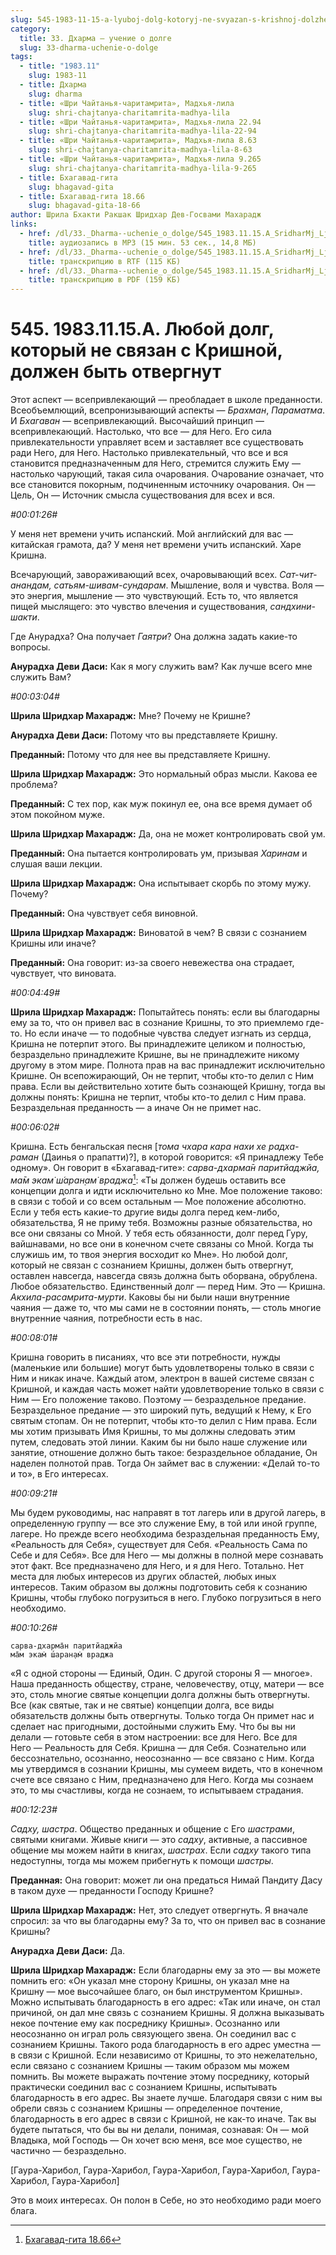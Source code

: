 ```yaml
---
slug: 545-1983-11-15-a-lyuboj-dolg-kotoryj-ne-svyazan-s-krishnoj-dolzhen-byt-otvergnut
category:
  title: 33. Дхарма — учение о долге
  slug: 33-dharma-uchenie-o-dolge
tags:
  - title: "1983.11"
    slug: 1983-11
  - title: Дхарма
    slug: dharma
  - title: «Шри Чайтанья-чаритамрита», Мадхья-лила
    slug: shri-chajtanya-charitamrita-madhya-lila
  - title: «Шри Чайтанья-чаритамрита», Мадхья-лила 22.94
    slug: shri-chajtanya-charitamrita-madhya-lila-22-94
  - title: «Шри Чайтанья-чаритамрита», Мадхья-лила 8.63
    slug: shri-chajtanya-charitamrita-madhya-lila-8-63
  - title: «Шри Чайтанья-чаритамрита», Мадхья-лила 9.265
    slug: shri-chajtanya-charitamrita-madhya-lila-9-265
  - title: Бхагавад-гита
    slug: bhagavad-gita
  - title: Бхагавад-гита 18.66
    slug: bhagavad-gita-18-66
author: Шрила Бхакти Ракшак Шридхар Дев-Госвами Махарадж
links:
  - href: /dl/33._Dharma--uchenie_o_dolge/545_1983.11.15.A_SridharMj_Ljuboj_dolg_kotoryj_ne_svjazan_s_Krishnoj_dolzhen_byt_otvergnut.mp3
    title: аудиозапись в MP3 (15 мин. 53 сек., 14,8 МБ)
  - href: /dl/33._Dharma--uchenie_o_dolge/545_1983.11.15.A_SridharMj_Ljuboj_dolg_kotoryj_ne_svjazan_s_Krishnoj_dolzhen_byt_otvergnut.rtf
    title: транскрипцию в RTF (115 КБ)
  - href: /dl/33._Dharma--uchenie_o_dolge/545_1983.11.15.A_SridharMj_Ljuboj_dolg_kotoryj_ne_svjazan_s_Krishnoj_dolzhen_byt_otvergnut.pdf
    title: транскрипцию в PDF (159 КБ)
---
```


# 545. 1983.11.15.A. Любой долг, который не связан с Кришной, должен быть отвергнут

Этот аспект — всепривлекающий — преобладает в школе преданности. Всеобъемлющий, всепронизывающий аспекты — *Брахман*, *Параматма*. И *Бхагаван* — всепривлекающий. Высочайший принцип — всепривлекающий. Настолько, что все — для Него. Его сила привлекательности управляет всем и заставляет все существовать ради Него, для Него. Настолько привлекательный, что все и вся становится предназначенным для Него, стремится служить Ему — настолько чарующий, такая сила очарования. Очарование означает, что все становится покорным, подчиненным источнику очарования. Он — Цель, Он — Источник смысла существования для всех и вся.

*#00:01:26#*

У меня нет времени учить испанский. Мой английский для вас — китайская грамота, да? У меня нет времени учить испанский. Харе Кришна.

Всечарующий, завораживающий всех, очаровывающий всех. *Сат-чит-анандам, сатьям-шивам-сундарам*. Мышление, воля и чувства. Воля — это энергия, мышление — это чувствующий. Есть то, что является пищей мыслящего: это чувство влечения и существования, *сандхини-шакти*.

Где Анурадха? Она получает *Гаятри*? Она должна задать какие-то вопросы.

**Анурадха Деви Даси:** Как я могу служить вам? Как лучше всего мне служить Вам?

*#00:03:04#*

**Шрила Шридхар Махарадж:** Мне? Почему не Кришне?

**Анурадха Деви Даси:** Потому что вы представляете Кришну.

**Преданный:** Потому что для нее вы представляете Кришну.

**Шрила Шридхар Махарадж:** Это нормальный образ мысли. Какова ее проблема?

**Преданный:** С тех пор, как муж покинул ее, она все время думает об этом покойном муже.

**Шрила Шридхар Махарадж:** Да, она не может контролировать свой ум.

**Преданный:** Она пытается контролировать ум, призывая *Харинам* и слушая ваши лекции.

**Шрила Шридхар Махарадж:** Она испытывает скорбь по этому мужу. Почему?

**Преданный:** Она чувствует себя виновной.

**Шрила Шридхар Махарадж:** Виноватой в чем? В связи с сознанием Кришны или иначе?

**Преданный:** Она говорит: из-за своего невежества она страдает, чувствует, что виновата.

*#00:04:49#*

**Шрила Шридхар Махарадж:** Попытайтесь понять: если вы благодарны ему за то, что он привел вас в сознание Кришны, то это приемлемо где-то. Но если иначе — то подобные чувства следует изгнать из сердца, Кришна не потерпит этого. Вы принадлежите целиком и полностью, безраздельно принадлежите Кришне, вы не принадлежите никому другому в этом мире. Полнота прав на вас принадлежит исключительно Кришне. Он всепожирающий, Он не терпит, чтобы кто-то делил с Ним права. Если вы действительно хотите быть сознающей Кришну, тогда вы должны понять: Кришна не терпит, чтобы кто-то делил с Ним права. Безраздельная преданность — а иначе Он не примет нас.

*#00:06:02#*

Кришна. Есть бенгальская песня [*тома чхара кара нахи хе радха-раман* (Даинья о прапатти)?], в которой говорится: «Я принадлежу Тебе одному». Он говорит в «Бхагавад-гите»: *сарва-дхарма̄н паритйаджйа, ма̄м экам̇ ш́аран̣ам̇ враджа*[^_ftn1]: «Ты должен будешь оставить все концепции долга и идти исключительно ко Мне. Мое положение таково: в связи с тобой и со всем остальным — Мое положение абсолютно. Если у тебя есть какие-то другие виды долга перед кем-либо, обязательства, Я не приму тебя. Возможны разные обязательства, но все они связаны со Мной. У тебя есть обязанности, долг перед Гуру, вайшнавами, но все они в конечном счете связаны со Мной. Когда ты служишь им, то твоя энергия восходит ко Мне». Но любой долг, который не связан с сознанием Кришны, должен быть отвергнут, оставлен навсегда, навсегда связь должна быть оборвана, обрублена. Любое обязательство. Единственный долг — перед Ним. Это — Кришна. *Акхила-расамрита-мурти*. Каковы бы ни были наши внутренние чаяния — даже то, что мы сами не в состоянии понять, — столь многие внутренние чаяния, потребности есть в нас.

*#00:08:01#*

Кришна говорить в писаниях, что все эти потребности, нужды (маленькие или большие) могут быть удовлетворены только в связи с Ним и никак иначе. Каждый атом, электрон в вашей системе связан с Кришной, и каждая часть может найти удовлетворение только в связи с Ним — Его положение таково. Поэтому — безраздельное предание. Безраздельное предание — это широкий путь, ведущий к Нему, к Его святым стопам. Он не потерпит, чтобы кто-то делил с Ним права. Если мы хотим призывать Имя Кришны, то мы должны следовать этим путем, следовать этой линии. Каким бы ни было наше служение или занятие, отношение должно быть такое: безраздельное обладание, Он наделен полнотой прав. Тогда Он займет вас в служении: «Делай то-то и то», в Его интересах.

*#00:09:21#*

Мы будем руководимы, нас направят в тот лагерь или в другой лагерь, в определенную группу — все это служение Ему, в той или иной группе, лагере. Но прежде всего необходима безраздельная преданность Ему, «Реальность для Себя», существует для Себя. «Реальность Сама по Себе и для Себя». Все для Него — мы должны в полной мере сознавать этот факт. Все предназначено для Него, и я для Него. Тотально. Нет места для любых интересов из других областей, любых иных интересов. Таким образом вы должны подготовить себя к сознанию Кришны, чтобы глубоко погрузиться в него. Глубоко погрузиться в него необходимо.

*#00:10:26#*

    сарва-дхарма̄н паритйаджйа
    ма̄м экам̇ ш́аран̣ам̇ враджа

«Я с одной стороны — Единый, Один. С другой стороны Я — многое». Наша преданность обществу, стране, человечеству, отцу, матери — все это, столь многие святые концепции долга должны быть отвергнуты. Все (как святые, так и не святые) концепции долга, все виды обязательств должны быть отвергнуты. Только тогда Он примет нас и сделает нас пригодными, достойными служить Ему. Что бы вы ни делали — готовьте себя в этом настроении: все для Него. Все для Него — Реальность для Себя. Кришна — для Себя. Сознательно или бессознательно, осознанно, неосознанно — все связано с Ним. Когда мы утвердимся в сознании Кришны, мы сумеем видеть, что в конечном счете все связано с Ним, предназначено для Него. Когда мы сознаем это, то мы счастливы, когда не сознаем, то испытываем страдания.

*#00:12:23#*

*Садху, шастра*. Общество преданных и общение с Его *шастрами*, святыми книгами. Живые книги — это *садху*, активные, а пассивное общение мы можем найти в книгах, *шастрах*. Если *садху* такого типа недоступны, тогда мы можем прибегнуть к помощи *шастры*.

**Преданная:** Она говорит: может ли она предаться Нимай Пандиту Дасу в таком духе — преданности Господу Кришне?

**Шрила Шридхар Махарадж:** Нет, это следует отвергнуть. Я вначале спросил: за что вы благодарны ему? За то, что он привел вас в сознание Кришны?

**Анурадха Деви Даси:** Да.

**Шрила Шридхар Махарадж:** Если благодарны ему за это — вы можете помнить его: «Он указал мне сторону Кришны, он указал мне на Кришну — мое высочайшее благо, он был инструментом Кришны». Можно испытывать благодарность в его адрес: «Так или иначе, он стал причиной, он дал мне связь с сознанием Кришны. Я должна выказывать некое почтение ему как посреднику Кришны». Осознанно или неосознанно он играл роль связующего звена. Он соединил вас с сознанием Кришны. Такого рода благодарность в его адрес уместна — в связи с Кришной. Если независимо от Кришны, то это нежелательно, если связано с сознанием Кришны — таким образом мы можем помнить. Вы можете выражать почтение этому посреднику, который практически соединил вас с сознанием Кришны, испытывать благодарность в его адрес. Вы знаете лучше. Благодаря связи с ним вы обрели связь с сознанием Кришны — определенное почтение, благодарность в его адрес в связи с Кришной, не как-то иначе. Так вы будете пытаться, что бы вы ни делали, понимая, сознавая: Он — мой Владыка, мой Господь — Он хочет всю меня, все мое существо, не частично — безраздельно.

[Гаура-Харибол, Гаура-Харибол, Гаура-Харибол, Гаура-Харибол, Гаура-Харибол, Гаура-Харибол]

Это в моих интересах. Он полон в Себе, но это необходимо ради моего блага.



[^_ftn1]: [Бхагавад-гита 18.66](../notes/bhagavad-gita/bhagavad-gita-18-66.md)
